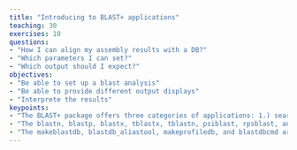 ```yaml
---
title: "Introducing to BLAST+ applications"
teaching: 30
exercises: 10
questions:
- "How I can align my assembly results with a DB?"
- "Which parameters I can set?"
- "Which output should I expect?"
objectives:
- "Be able to set up a blast analysis"
- "Be able to provide different output displays"
- "Interprete the results"
keypoints:
- "The BLAST+ package offers three categories of applications: 1.) search tools, 2.) BLAST database tools, and 3.) sequence filtering tools"
- "The blastn, blastp, blastx, tblastx, tblastn, psiblast, rpsblast, and rpstblastn are considered search applications, as they execute a BLAST search"
- "The makeblastdb, blastdb_aliastool, makeprofiledb, and blastdbcmd are considered BLAST database applications"
---
```

